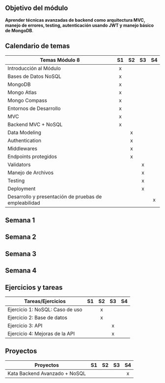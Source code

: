 ## Objetivo del módulo

 **Aprender técnicas avanzadas de backend como arquitectura MVC, manejo de errores, testing, autenticación usando JWT y manejo básico de MongoDB**. 

## Calendario de temas
|                          Temas Módulo 8                         | S1 |S2 |S3 |S4                       |
|-----------------------------------------------------|:--------:|:-----:|:-----:|:-----:|
| Introducción al Módulo                                |    x |       |       |       |
| Bases de Datos NoSQL                                      | x   |       |       |       |
| MongoDB                          |   x |      |       |       |
| Mongo Atlas                                   | x   |      |       |       |
| Mongo Compass                                           |  x  |        |       |       |
| Entornos de Desarrollo                                         |  x   |       |        |        |
| MVC |x||||
|Backend MVC + NoSQL|x||||
|Data Modeling||x|||
|Authentication||x|||
|Middlewares||x|||
|Endpoints protegidos||x|||
|Validators|||x||
|Manejo de Archivos|||x||
|Testing|||x||
|Deployment|||x||
|Desarrollo y presentación de pruebas de empleabilidad||||x|


## Semana 1

## Semana 2

## Semana 3

## Semana 4

## Ejercicios y tareas
| Tareas/Ejercicios                   | S1 | S2 | S3 | S4 |
|-------------------------------------|:----:|:----:|:----:|:----:|
| Ejercicio 1: NoSQL: Caso de uso                   |    |  x  |    |    |
| Ejercicio 2: Base de datos         |    |  x  |    |    |
| Ejercicio 3: API    |    |    |  x  |    |
| Ejercicio 4: Mejoras de la API |    |    |  x  |   |

## Proyectos
| Proyectos                            | S1 | S2 | S3 | S4 |
|---------------------------------------|:--:|:--:|:--:|:--:|
| Kata Backend Avanzado + NoSQL                      |    |   |    |  x  |
